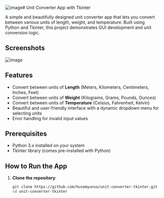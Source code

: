 ![image](https://github.com/user-attachments/assets/cb3a9422-5857-4713-9750-f95400ba0e7d)# Unit Converter App with Tkinter

A simple and beautifully designed unit converter app that lets you convert between various units of length, weight, and temperature. Built using Python and Tkinter, this project demonstrates GUI development and unit conversion logic.
## Screenshots

![image](https://github.com/user-attachments/assets/010d4641-66a1-43ba-aab7-bc7e228f5c8a)

## Features

- Convert between units of **Length** (Meters, Kilometers, Centimeters, Inches, Feet)
- Convert between units of **Weight** (Kilograms, Grams, Pounds, Ounces)
- Convert between units of **Temperature** (Celsius, Fahrenheit, Kelvin)
- Beautiful and user-friendly interface with a dynamic dropdown menu for selecting units
- Error handling for invalid input values

## Prerequisites

- Python 3.x installed on your system
- Tkinter library (comes pre-installed with Python)

## How to Run the App

1. **Clone the repository**:
   ```bash
   git clone https://github.com/husemyunso/unit-converter-tkinter.git
   cd unit-converter-tkinter
